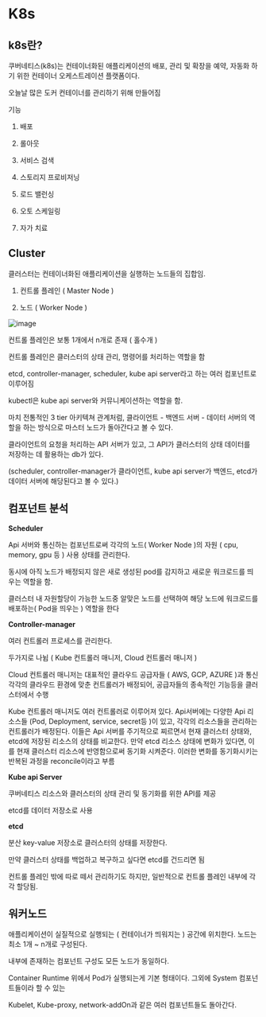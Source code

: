 K8s
=====

k8s란?
-----

쿠버네티스(k8s)는 컨테이너화된 애플리케이션의 배포, 관리 및 확장을 예약, 자동화 하기 위한 컨테이너 오케스트레이션 플랫폼이다. 

오늘날 많은 도커 컨테이너를 관리하기 위해 만들어짐

기능

1. 배포

2. 롤아웃

3. 서비스 검색

4. 스토리지 프로비저닝

5. 로드 밸런싱

6. 오토 스케일링

7. 자가 치료

Cluster
-------

클러스터는 컨테이너화된 애플리케이션을 실행하는 노드들의 집합임.

1. 컨트롤 플레인 ( Master Node )

2. 노드        ( Worker Node )

   
![image](https://github.com/user-attachments/assets/a6f9665a-b424-4650-a351-c433e0739f61)

컨트롤 플레인은 보통 1개에서 n개로 존재 ( 홀수개 ) 

컨트롤 플레인은 클러스터의 상태 관리, 명령어를 처리하는 역할을 함

etcd, controller-manager, scheduler, kube api server라고 하는 여러 컴포넌트로 이루어짐

kubectl은 kube api server와 커뮤니케이션하는 역할을 함.

마치 전통적인 3 tier 아키텍쳐 관계처럼, 클라이언트 - 백엔드 서버 - 데이터 서버의 역할을 하는 방식으로 마스터 노드가 돌아간다고 볼 수 있다.

클라이언트의 요청을 처리하는 API 서버가 있고, 그 API가 클러스터의 상태 데이터를 저장하는 데 활용하는 db가 있다. 

(scheduler, controller-manager가 클라이언트, kube api server가 백엔드, etcd가 데이터 서버에 해당된다고 볼 수 있다.)


컴포넌트 분석
----------

**Scheduler**

Api 서버와 통신하는 컴포넌트로써 각각의 노드( Worker Node )의 자원 ( cpu, memory, gpu 등 ) 사용 상태를 관리한다. 

동시에 아직 노드가 배정되지 않은 새로 생성된 pod를 감지하고 새로운 워크로드를 띄우는 역할을 함. 

클러스터 내 자원할당이 가능한 노드중 알맞은 노드를 선택하여 해당 노드에 워크로드를 배포하는( Pod을 띄우는 ) 역할을 한다


**Controller-manager**

여러 컨트롤러 프로세스를 관리한다.



두가지로 나뉨 ( Kube 컨트롤러 매니저, Cloud 컨트롤러 매니저 )



Cloud 컨트롤러 매니저는 대표적인 클라우드 공급자들 ( AWS, GCP, AZURE )과 통신
각각의 클라우드 환경에 맞춘 컨트롤러가 배정되어, 공급자들의 종속적인 기능등을 클러스터에서 수행


Kube 컨트롤러 매니저도 여러 컨트롤러로 이루어져 있다. Api서버에는 다양한 Api 리소스들 (Pod, Deployment, service, secret등 )이 있고, 
각각의 리소스들을 관리하는 컨트롤러가 배정된다. 이들은 Api 서버를 주기적으로 찌르면서 현재 클러스터  상태와, etcd에 저장된 리소스의
상태를 비교한다. 만약 etcd 리소스 상태에 변화가 있다면, 이를 현재 클러스터 리소스에 반영함으로써 동기화 시켜준다.
이러한 변화를 동기화시키는 반복된 과정을 reconcile이라고 부름


**Kube api Server**

쿠버네티스 리소스와 클러스터의 상태 관리 및 동기화를 위한 API를 제공

etcd를 데이터 저장소로 사용

**etcd**

분산 key-value 저장소로 클러스터의 상태를 저장한다.

만약 클러스터 상태를 백업하고 복구하고 싶다면 etcd를 건드리면 됨

컨트롤 플레인 밖에 따로 떼서 관리하기도 하지만, 일반적으로 컨트롤 플레인 내부에 각각 할당됨.

워커노드
------

애플리케이션이 실질적으로 실행되는 ( 컨테이너가 띄워지는 ) 공간에 위치한다. 노드는 최소 1개 ~ n개로 구성된다.

내부에 존재하는 컴포넌트 구성도 모든 노드가 동일하다.

Container Runtime 위에서 Pod가 실행되는게 기본 형태이다. 그외에 System 컴포넌트들이라 할 수 있는

Kubelet, Kube-proxy, network-addOn과 같은 여러 컴포넌트들도 돌아간다.



